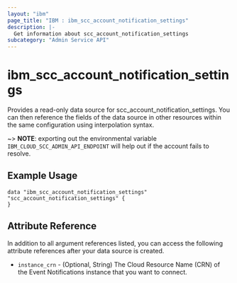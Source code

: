 ```yaml
---
layout: "ibm"
page_title: "IBM : ibm_scc_account_notification_settings"
description: |-
  Get information about scc_account_notification_settings
subcategory: "Admin Service API"
---
```


# ibm_scc_account_notification_settings

Provides a read-only data source for scc_account_notification_settings. You can then reference the fields of the data source in other resources within the same configuration using interpolation syntax.

~> **NOTE**: exporting out the environmental variable `IBM_CLOUD_SCC_ADMIN_API_ENDPOINT` will help out if the account fails to resolve.

## Example Usage

```hcl
data "ibm_scc_account_notification_settings" "scc_account_notification_settings" {
}
```


## Attribute Reference

In addition to all argument references listed, you can access the following attribute references after your data source is created.

* `instance_crn` - (Optional, String) The Cloud Resource Name (CRN) of the Event Notifications instance that you want to connect.
